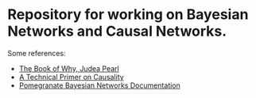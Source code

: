 # Repository for working on Bayesian Networks and Causal Networks.

Some references:
* [The Book of Why, Judea Pearl](https://www.amazon.com/Book-Why-Science-Cause-Effect/dp/046509760X)
* [A Technical Primer on Causality](https://medium.com/@akelleh/a-technical-primer-on-causality-181db2575e41)
* [Pomegranate Bayesian Networks Documentation](https://pomegranate.readthedocs.io/en/latest/BayesianNetwork.html#)
